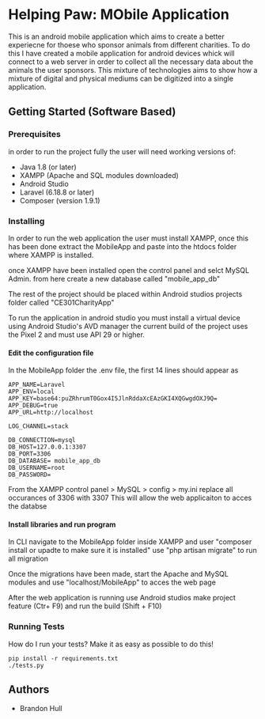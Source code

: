 # Helping Paw: MObile Application

This is an android mobile application which aims to create a better experiecne for thoese who sponsor animals from different charities. To do this I have created
a mobile application for android devices whick will connect to a  web server in order to collect all the necessary data about the animals the user sponsors.
This mixture of technologies aims to show how a mixture of digital and physical mediums can be digitized into a single application.
## Getting Started (Software Based)


### Prerequisites
in order to run the project fully the user will need working versions of:
* Java 1.8  (or later)
* XAMPP (Apache and SQL modules downloaded)
* Android Studio
* Laravel (6.18.8 or later)
* Composer (version 1.9.1)

### Installing
In order to run the web application the user must install XAMPP, once this has been done extract the MobileApp and paste into
the htdocs folder where XAMPP is installed.

once XAMPP have been installed open the control panel and selct MySQL Admin.
from here create a new database called "mobile_app_db"


The rest of the project should be placed within Android studios projects folder called "CE301CharityApp"

To run the application in android studio you must install  a virtual device using Android Studio's AVD manager
the current build of the project uses the Pixel 2 and must use API 29 or higher.


#### Edit the configuration file
In the MobileApp folder the .env file, the first 14 lines should appear as
```
APP_NAME=Laravel
APP_ENV=local
APP_KEY=base64:puZRhrumT0Gox4I5JlnRddaXcEAzGKI4XQGwgdOXJ9Q=
APP_DEBUG=true
APP_URL=http://localhost

LOG_CHANNEL=stack

DB_CONNECTION=mysql
DB_HOST=127.0.0.1:3307
DB_PORT=3306
DB_DATABASE= mobile_app_db
DB_USERNAME=root
DB_PASSWORD=
```

From the XAMPP control panel > MySQL >  config > my.ini
replace all occurances of 3306 with 3307
This will allow the web applicaiton to acces the databse

#### Install libraries and run program

In CLI navigate to the MobileApp folder inside XAMPP and 
user "composer install or upadte to make sure it is installed"
use "php artisan migrate" to run all migration

Once the migrations have been made, start the Apache and MySQL modules and use "localhost/MobileApp" 
to acces the web page

After the web application is running use Android studios make project feature (Ctr+ F9) 
and run the build (Shift + F10)

### Running Tests
How do I run your tests? Make it as easy as possible to do this!

```
pip install -r requirements.txt
./tests.py
```


## Authors

* Brandon Hull



